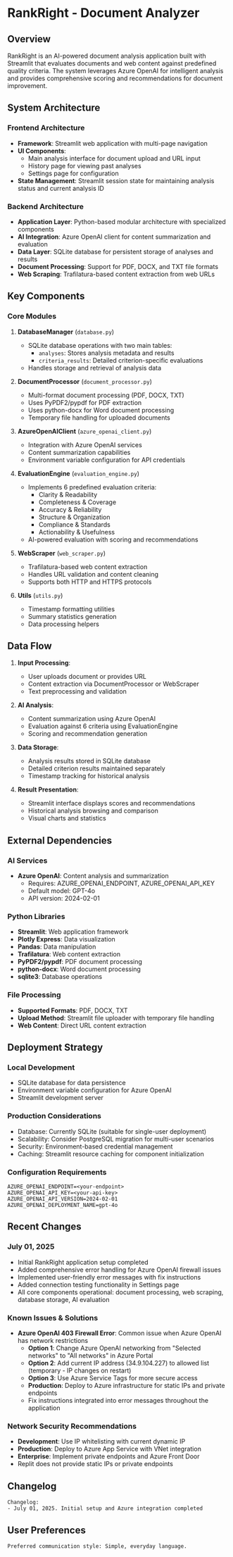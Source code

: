 # RankRight - Document Analyzer

## Overview

RankRight is an AI-powered document analysis application built with Streamlit that evaluates documents and web content against predefined quality criteria. The system leverages Azure OpenAI for intelligent analysis and provides comprehensive scoring and recommendations for document improvement.

## System Architecture

### Frontend Architecture
- **Framework**: Streamlit web application with multi-page navigation
- **UI Components**: 
  - Main analysis interface for document upload and URL input
  - History page for viewing past analyses
  - Settings page for configuration
- **State Management**: Streamlit session state for maintaining analysis status and current analysis ID

### Backend Architecture
- **Application Layer**: Python-based modular architecture with specialized components
- **AI Integration**: Azure OpenAI client for content summarization and evaluation
- **Data Layer**: SQLite database for persistent storage of analyses and results
- **Document Processing**: Support for PDF, DOCX, and TXT file formats
- **Web Scraping**: Trafilatura-based content extraction from web URLs

## Key Components

### Core Modules

1. **DatabaseManager** (`database.py`)
   - SQLite database operations with two main tables:
     - `analyses`: Stores analysis metadata and results
     - `criteria_results`: Detailed criterion-specific evaluations
   - Handles storage and retrieval of analysis data

2. **DocumentProcessor** (`document_processor.py`)
   - Multi-format document processing (PDF, DOCX, TXT)
   - Uses PyPDF2/pypdf for PDF extraction
   - Uses python-docx for Word document processing
   - Temporary file handling for uploaded documents

3. **AzureOpenAIClient** (`azure_openai_client.py`)
   - Integration with Azure OpenAI services
   - Content summarization capabilities
   - Environment variable configuration for API credentials

4. **EvaluationEngine** (`evaluation_engine.py`)
   - Implements 6 predefined evaluation criteria:
     - Clarity & Readability
     - Completeness & Coverage
     - Accuracy & Reliability
     - Structure & Organization
     - Compliance & Standards
     - Actionability & Usefulness
   - AI-powered evaluation with scoring and recommendations

5. **WebScraper** (`web_scraper.py`)
   - Trafilatura-based web content extraction
   - Handles URL validation and content cleaning
   - Supports both HTTP and HTTPS protocols

6. **Utils** (`utils.py`)
   - Timestamp formatting utilities
   - Summary statistics generation
   - Data processing helpers

## Data Flow

1. **Input Processing**:
   - User uploads document or provides URL
   - Content extraction via DocumentProcessor or WebScraper
   - Text preprocessing and validation

2. **AI Analysis**:
   - Content summarization using Azure OpenAI
   - Evaluation against 6 criteria using EvaluationEngine
   - Scoring and recommendation generation

3. **Data Storage**:
   - Analysis results stored in SQLite database
   - Detailed criterion results maintained separately
   - Timestamp tracking for historical analysis

4. **Result Presentation**:
   - Streamlit interface displays scores and recommendations
   - Historical analysis browsing and comparison
   - Visual charts and statistics

## External Dependencies

### AI Services
- **Azure OpenAI**: Content analysis and summarization
  - Requires: AZURE_OPENAI_ENDPOINT, AZURE_OPENAI_API_KEY
  - Default model: GPT-4o
  - API version: 2024-02-01

### Python Libraries
- **Streamlit**: Web application framework
- **Plotly Express**: Data visualization
- **Pandas**: Data manipulation
- **Trafilatura**: Web content extraction
- **PyPDF2/pypdf**: PDF document processing
- **python-docx**: Word document processing
- **sqlite3**: Database operations

### File Processing
- **Supported Formats**: PDF, DOCX, TXT
- **Upload Method**: Streamlit file uploader with temporary file handling
- **Web Content**: Direct URL content extraction

## Deployment Strategy

### Local Development
- SQLite database for data persistence
- Environment variable configuration for Azure OpenAI
- Streamlit development server

### Production Considerations
- Database: Currently SQLite (suitable for single-user deployment)
- Scalability: Consider PostgreSQL migration for multi-user scenarios
- Security: Environment-based credential management
- Caching: Streamlit resource caching for component initialization

### Configuration Requirements
```
AZURE_OPENAI_ENDPOINT=<your-endpoint>
AZURE_OPENAI_API_KEY=<your-api-key>
AZURE_OPENAI_API_VERSION=2024-02-01
AZURE_OPENAI_DEPLOYMENT_NAME=gpt-4o
```

## Recent Changes

### July 01, 2025
- Initial RankRight application setup completed
- Added comprehensive error handling for Azure OpenAI firewall issues
- Implemented user-friendly error messages with fix instructions
- Added connection testing functionality in Settings page
- All core components operational: document processing, web scraping, database storage, AI evaluation

### Known Issues & Solutions
- **Azure OpenAI 403 Firewall Error**: Common issue when Azure OpenAI has network restrictions
  - **Option 1**: Change Azure OpenAI networking from "Selected networks" to "All networks" in Azure Portal
  - **Option 2**: Add current IP address (34.9.104.227) to allowed list (temporary - IP changes on restart)
  - **Option 3**: Use Azure Service Tags for more secure access
  - **Production**: Deploy to Azure infrastructure for static IPs and private endpoints
  - Fix instructions integrated into error messages throughout the application

### Network Security Recommendations
- **Development**: Use IP whitelisting with current dynamic IP
- **Production**: Deploy to Azure App Service with VNet integration
- **Enterprise**: Implement private endpoints and Azure Front Door
- Replit does not provide static IPs or private endpoints

## Changelog

```
Changelog:
- July 01, 2025. Initial setup and Azure integration completed
```

## User Preferences

```
Preferred communication style: Simple, everyday language.
```